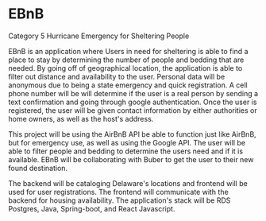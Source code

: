 # EBnB
Category 5 Hurricane Emergency for Sheltering People

EBnB is an application where Users in need for sheltering is able to find a place to stay by determining the number of people and bedding that are needed. By going off of geographical location, the application is able to filter out distance and availability to the user. Personal data will be anonymous due to being a state emergency and quick registration. A cell phone number will be will determine if the user is a real person by sending a text confirmation and going through google authentication. Once the user is registered, the user will be given contact information by either authorities or home owners, as well as the host's address.

This project will be using the AirBnB API be able to function just like AirBnB, but for emergency use, as well as using the Google API.  The user will be able to filter people and bedding to determine the users need and if it is available. EBnB will be collaborating with Buber to get the user to their new found destination.

The backend will be cataloging Delaware's locations and frontend will be used for user registrations. The frontend will communicate with the backend for housing availability. The application's stack will be RDS Postgres, Java, Spring-boot, and React Javascript.
